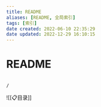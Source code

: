 ```yaml
---
title: README
aliases: [README, 全局索引]
tags: [索引]
date created: 2022-06-10 22:35:29
date updated: 2022-12-29 16:10:15
---
```


# README

```ActivityHistory

/

```

![[📋目录]]


